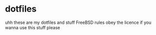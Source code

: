 # dotfiles
uhh
these are my dotfiles and stuff
FreeBSD rules
obey the licence if you wanna use this stuff please
